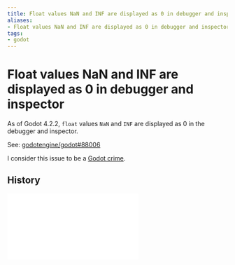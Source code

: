 ```yaml
---
title: Float values NaN and INF are displayed as 0 in debugger and inspector
aliases:
- Float values NaN and INF are displayed as 0 in debugger and inspector
tags:
- godot
---
```


# Float values NaN and INF are displayed as 0 in debugger and inspector

As of Godot 4.2.2, `float` values `NaN` and `INF` are displayed as 0 in the debugger and inspector.

See: [godotengine/godot#88006](https://github.com/godotengine/godot/issues/88006)

I consider this issue to be a [Godot crime](godot-crimes.md).

## History

![20240627214217](../entries/20240627214217.md)
